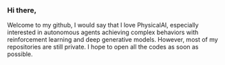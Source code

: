 ﻿### Hi there,

Welcome to my github, I would say that I love PhysicalAI, especially interested in autonomous agents achieving complex behaviors with reinforcement learning and deep generative models. However, most of my repositories are still private. I hope to open all the codes as soon as possible.
